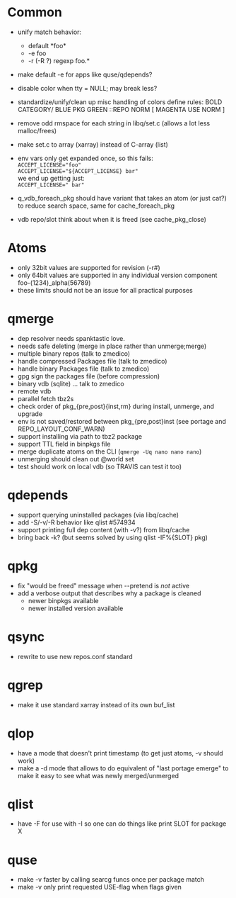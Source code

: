 # Common

- unify match behavior:
	- default \*foo\*
	- -e foo
	- -r (-R ?) regexp foo.\*
- make default -e for apps like quse/qdepends?

- disable color when tty = NULL; may break less?

- standardize/unify/clean up misc handling of colors
  define rules:
    BOLD CATEGORY/ BLUE PKG GREEN ::REPO NORM [ MAGENTA USE NORM ]

- remove odd rmspace for each string in libq/set.c (allows a lot less
  malloc/frees)

- make set.c to array (xarray) instead of C-array (list)

- env vars only get expanded once, so this fails:<br>
  `ACCEPT_LICENSE="foo"`<br>
  `ACCEPT_LICENSE="${ACCEPT_LICENSE} bar"`<br>
  we end up getting just:<br>
  `ACCEPT_LICENSE=" bar"`

- q\_vdb\_foreach\_pkg should have variant that takes an atom (or just
  cat?) to reduce search space, same for cache\_foreach\_pkg

- vdb repo/slot think about when it is freed (see cache\_pkg\_close)

# Atoms

- only 32bit values are supported for revision (-r#)
- only 64bit values are supported in any individual version component
  foo-(1234)\_alpha(56789)
- these limits should not be an issue for all practical purposes

# qmerge

- dep resolver needs spanktastic love.
- needs safe deleting (merge in place rather than unmerge;merge)
- multiple binary repos (talk to zmedico)
- handle compressed Packages file (talk to zmedico)
- handle binary Packages file (talk to zmedico)
- gpg sign the packages file (before compression)
- binary vdb (sqlite) ... talk to zmedico
- remote vdb
- parallel fetch tbz2s
- check order of pkg\_{pre,post}{inst,rm} during install, unmerge, and upgrade
- env is not saved/restored between pkg\_{pre,post}inst (see portage and REPO\_LAYOUT\_CONF\_WARN)
- support installing via path to tbz2 package
- support TTL field in binpkgs file
- merge duplicate atoms on the CLI (`qmerge -Uq nano nano nano`)
- unmerging should clean out @world set
- test should work on local vdb (so TRAVIS can test it too)

# qdepends

- support querying uninstalled packages (via libq/cache)
- add -S/-v/-R behavior like qlist #574934
- support printing full dep content (with -v?) from libq/cache
- bring back -k?  (but seems solved by using qlist -IF%{SLOT} pkg)

# qpkg

- fix "would be freed" message when --pretend is *not* active
- add a verbose output that describes why a package is cleaned
	- newer binpkgs available
	- newer installed version available

# qsync

- rewrite to use new repos.conf standard

# qgrep

- make it use standard xarray instead of its own buf\_list

# qlop

- have a mode that doesn't print timestamp (to get just atoms, -v should
  work)
- make a -d mode that allows to do equivalent of "last portage emerge"
  to make it easy to see what was newly merged/unmerged

# qlist
- have -F for use with -I so one can do things like print SLOT for
  package X

# quse
- make -v faster by calling searcg funcs once per package match
- make -v only print requested USE-flag when flags given
